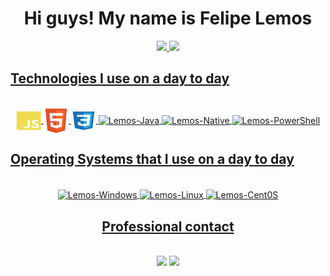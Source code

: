 
<h1 align = "center"> Hi guys! My name is Felipe Lemos</h1>

<div align = "center">
  <a href ="hhttps://github.com/Lemos56">
  <img height="180em" src="https://github-readme-stats.vercel.app/api?username=Lemos56&show_icons=true&theme=dracula&include_all_commits=true&count_private=true"/>
  <img height="180em" src="https://github-readme-stats.vercel.app/api/top-langs/?username=Lemos56&layout=compact&langs_count=16&theme=dracula"/>
</div>

## Technologies I use on a day to day

<div style="display: inline_block" align = "center"><br>
  <img align="center" alt="Lemos-Js" height="30" width="40" src="https://raw.githubusercontent.com/devicons/devicon/master/icons/javascript/javascript-plain.svg">
  <img align="center" alt="Lemos-HTML" height="" width="40" src="https://raw.githubusercontent.com/devicons/devicon/master/icons/html5/html5-original.svg">
  <img align="center" alt="Lemos-CSS" height="30" width="40" src="https://raw.githubusercontent.com/devicons/devicon/master/icons/css3/css3-original.svg">
  
  <img align="center" alt="Lemos-Java" height="30" width="40" src="https://img.shields.io/badge/java-%23ED8B00.svg?style=for-the-badge&logo=openjdk&logoColor=white">
  <img align="center" alt="Lemos-Native" height="30" width="40" src="https://img.shields.io/badge/react_native-%2320232a.svg?style=for-the-badge&logo=react&logoColor=%2361DAFB">
  <img align="center" alt="Lemos-PowerShell" height="30" width="40" src="https://img.shields.io/badge/Powershell-2CA5E0?style=for-the-badge&logo=powershell&logoColor=white">
</div>

## Operating Systems that I use on a day to day

<div style="display: inline_block" align = "center"><br>
<img align="center" alt="Lemos-Windows" height="30" width="50" src="https://img.shields.io/badge/Windows-0078D6?style=for-the-badge&logo=windows&logoColor=white">
<img align="center" alt="Lemos-Linux" height="30" width="50" src="https://img.shields.io/badge/Linux-FCC624?style=for-the-badge&logo=linux&logoColor=black">
<img align="center" alt="Lemos-Cent0S" height="30" width="50" src="https://img.shields.io/badge/cent%20os-002260?style=for-the-badge&logo=centos&logoColor=F0F0F0">

## Professional contact

<div align = "center"><br>
  <a href = "mailto:felipe.lemos2556@gmail.com"><img src="https://img.shields.io/badge/-Gmail-%23333?style=for-the-badge&logo=gmail&logoColor=pink" target="_blank"></a>
  <a href="https://www.linkedin.com/in/felipe-lemos56" target="_blank"><img src="https://img.shields.io/badge/-LinkedIn-%230077B5?style=for-the-badge&logo=linkedin&logoColor=white" target="_blank"></a> 

